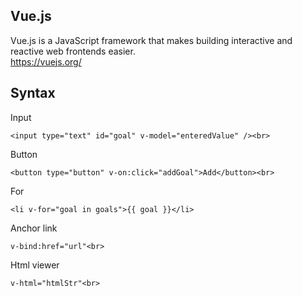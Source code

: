 ## Vue.js
Vue.js is a JavaScript framework that makes building interactive and reactive web frontends easier.<br>
https://vuejs.org/<br>

## Syntax
Input<br>
```
<input type="text" id="goal" v-model="enteredValue" /><br>
```
Button<br>
```
<button type="button" v-on:click="addGoal">Add</button><br>
```
For<br>
```
<li v-for="goal in goals">{{ goal }}</li>
```
Anchor link<br>
```
v-bind:href="url"<br>
```
Html viewer<br>
```
v-html="htmlStr"<br>
```
